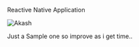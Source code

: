 Reactive Native Application

![Akash](https://img.shields.io/david/dev/bakash95/ReactNative.svg)

Just a Sample one so improve as i get time.. 
